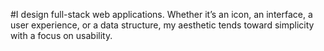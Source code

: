 #I design full-stack web applications.
Whether it’s an icon, an interface, a user experience, or a data structure, my aesthetic tends toward simplicity with a focus on usability.
